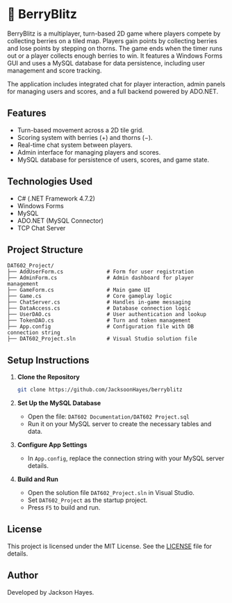 # 🍓 BerryBlitz

BerryBlitz is a multiplayer, turn-based 2D game where players compete by collecting berries on a tiled map. Players gain points by collecting berries and lose points by stepping on thorns. The game ends when the timer runs out or a player collects enough berries to win. It features a Windows Forms GUI and uses a MySQL database for data persistence, including user management and score tracking.

The application includes integrated chat for player interaction, admin panels for managing users and scores, and a full backend powered by ADO.NET.

## Features

- Turn-based movement across a 2D tile grid.
- Scoring system with berries (+) and thorns (−).
- Real-time chat system between players.
- Admin interface for managing players and scores.
- MySQL database for persistence of users, scores, and game state.

## Technologies Used

- C# (.NET Framework 4.7.2)
- Windows Forms
- MySQL
- ADO.NET (MySQL Connector)
- TCP Chat Server

## Project Structure

```
DAT602_Project/
├── AddUserForm.cs              # Form for user registration
├── AdminForm.cs                # Admin dashboard for player management
├── GameForm.cs                 # Main game UI
├── Game.cs                     # Core gameplay logic
├── ChatServer.cs               # Handles in-game messaging
├── DataAccess.cs               # Database connection logic
├── UserDAO.cs                  # User authentication and lookup
├── TokenDAO.cs                 # Turn and token management
├── App.config                  # Configuration file with DB connection string
├── DAT602_Project.sln          # Visual Studio solution file
```

## Setup Instructions

1. **Clone the Repository**
   ```bash
   git clone https://github.com/JacksoonHayes/berryblitz
   ```

2. **Set Up the MySQL Database**
   - Open the file: `DAT602 Documentation/DAT602 Project.sql`
   - Run it on your MySQL server to create the necessary tables and data.

3. **Configure App Settings**
   - In `App.config`, replace the connection string with your MySQL server details.

4. **Build and Run**
   - Open the solution file `DAT602_Project.sln` in Visual Studio.
   - Set `DAT602_Project` as the startup project.
   - Press `F5` to build and run.

## License

This project is licensed under the MIT License. See the [LICENSE](./LICENSE) file for details.

## Author

Developed by Jackson Hayes.
